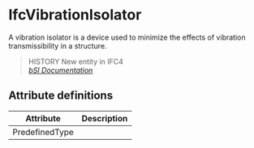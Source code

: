 IfcVibrationIsolator
====================
A vibration isolator is a device used to minimize the effects of vibration
transmissibility in a structure.  
> HISTORY New entity in IFC4  
[ _bSI
Documentation_](https://standards.buildingsmart.org/IFC/DEV/IFC4_2/FINAL/HTML/schema/ifchvacdomain/lexical/ifcvibrationisolator.htm)


Attribute definitions
---------------------
| Attribute      | Description   |
|----------------|---------------|
| PredefinedType |               |

